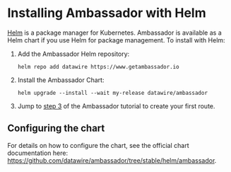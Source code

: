 # Installing Ambassador with Helm

[Helm](https://helm.sh) is a package manager for Kubernetes. Ambassador is available as a Helm chart if you use Helm for package management. To install with Helm:

1. Add the Ambassador Helm repository:

   ```
   helm repo add datawire https://www.getambassador.io
   ```

2. Install the Ambassador Chart:

   ```
   helm upgrade --install --wait my-release datawire/ambassador
   ```

3. Jump to [step 3](/user-guide/getting-started#3-creating-your-first-route) of the Ambassador tutorial to create your first route.


## Configuring the chart

For details on how to configure the chart, see the official chart documentation here:
https://github.com/datawire/ambassador/tree/stable/helm/ambassador.